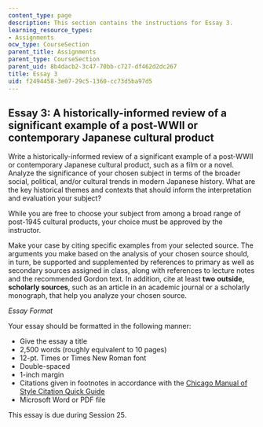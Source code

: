 ```yaml
---
content_type: page
description: This section contains the instructions for Essay 3.
learning_resource_types:
- Assignments
ocw_type: CourseSection
parent_title: Assignments
parent_type: CourseSection
parent_uid: 8b4dacb2-3c47-70bb-c727-df462d2dc267
title: Essay 3
uid: f2494458-3e07-29c5-1360-cc73d5ba97d5
---
```


Essay 3: A historically-informed review of a significant example of a post-WWII or contemporary Japanese cultural product
-------------------------------------------------------------------------------------------------------------------------

Write a historically-informed review of a significant example of a post-WWII or contemporary Japanese cultural product, such as a film or a novel. Analyze the significance of your chosen subject in terms of the broader social, political, and/or cultural trends in modern Japanese history. What are the key historical themes and contexts that should inform the interpretation and evaluation your subject?

While you are free to choose your subject from among a broad range of post-1945 cultural products, your choice must be approved by the instructor.

Make your case by citing specific examples from your selected source. The arguments you make based on the analysis of your chosen source should, in turn, be supported and supplemented by references to primary as well as secondary sources assigned in class, along with references to lecture notes and the recommended Gordon text. In addition, cite at least **two** **outside, scholarly sources**, such as an article in an academic journal or a scholarly monograph, that help you analyze your chosen source.

_Essay Format_

Your essay should be formatted in the following manner:

*   Give the essay a title
*   2,500 words (roughly equivalent to 10 pages)
*   12-pt. Times or Times New Roman font
*   Double-spaced
*   1-inch margin
*   Citations given in footnotes in accordance with the [Chicago Manual of Style Citation Quick Guide](http://www.chicagomanualofstyle.org/tools_citationguide.html)
*   Microsoft Word or PDF file

This essay is due during Session 25.